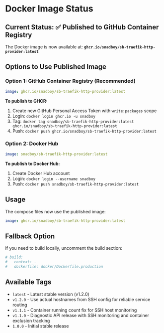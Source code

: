 # Docker Image Status

## Current Status: ✅ Published to GitHub Container Registry

The Docker image is now available at: **`ghcr.io/snadboy/sb-traefik-http-provider:latest`**

## Options to Use Published Image

### Option 1: GitHub Container Registry (Recommended)
```yaml
image: ghcr.io/snadboy/sb-traefik-http-provider:latest
```

**To publish to GHCR:**
1. Create new GitHub Personal Access Token with `write:packages` scope
2. Login: `docker login ghcr.io -u snadboy`
3. Tag: `docker tag snadboy/sb-traefik-http-provider:latest ghcr.io/snadboy/sb-traefik-http-provider:latest`
4. Push: `docker push ghcr.io/snadboy/sb-traefik-http-provider:latest`

### Option 2: Docker Hub
```yaml
image: snadboy/sb-traefik-http-provider:latest
```

**To publish to Docker Hub:**
1. Create Docker Hub account
2. Login: `docker login --username snadboy`
3. Push: `docker push snadboy/sb-traefik-http-provider:latest`

## Usage

The compose files now use the published image:

```yaml
image: ghcr.io/snadboy/sb-traefik-http-provider:latest
```

## Fallback Option

If you need to build locally, uncomment the build section:

```yaml
# build:
#   context: .
#   dockerfile: docker/Dockerfile.production
```

## Available Tags

- `latest` - Latest stable version (v1.2.0)
- `v1.2.0` - Use actual hostnames from SSH config for reliable service routing
- `v1.1.1` - Container running count fix for SSH host monitoring
- `v1.1.0` - Diagnostic API release with SSH monitoring and container exclusion tracking
- `1.0.0` - Initial stable release